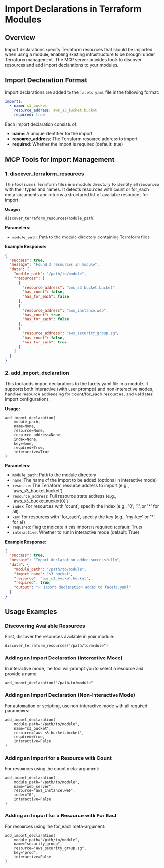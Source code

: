 # Import Declarations in Terraform Modules

## Overview

Import declarations specify Terraform resources that should be imported when using a module, enabling existing infrastructure to be brought under Terraform management. The MCP server provides tools to discover resources and add import declarations to your modules.

## Import Declaration Format

Import declarations are added to the `facets.yaml` file in the following format:

```yaml
imports:
  - name: s3_bucket
    resource_address: aws_s3_bucket.bucket
    required: true
```

Each import declaration consists of:

- **name**: A unique identifier for the import
- **resource_address**: The Terraform resource address to import
- **required**: Whether the import is required (default: true)

## MCP Tools for Import Management

### 1. discover_terraform_resources

This tool scans Terraform files in a module directory to identify all resources with their types and names. It detects resources with count or for_each meta-arguments and returns a structured list of available resources for import.

**Usage:**
```
discover_terraform_resources(module_path)
```

**Parameters:**
- `module_path`: Path to the module directory containing Terraform files

**Example Response:**
```json
{
  "success": true,
  "message": "Found 3 resources in module",
  "data": {
    "module_path": "/path/to/module",
    "resources": [
      {
        "resource_address": "aws_s3_bucket.bucket",
        "has_count": false,
        "has_for_each": false
      },
      {
        "resource_address": "aws_instance.web",
        "has_count": true,
        "has_for_each": false
      },
      {
        "resource_address": "aws_security_group.sg",
        "has_count": false,
        "has_for_each": true
      }
    ]
  }
}
```

### 2. add_import_declaration

This tool adds import declarations to the facets.yaml file in a module. It supports both interactive (with user prompts) and non-interactive modes, handles resource addressing for count/for_each resources, and validates import configurations.

**Usage:**
```
add_import_declaration(
    module_path,
    name=None,
    resource=None,
    resource_address=None,
    index=None,
    key=None,
    required=True,
    interactive=True
)
```

**Parameters:**
- `module_path`: Path to the module directory
- `name`: The name of the import to be added (optional in interactive mode)
- `resource`: The Terraform resource address to import (e.g., 'aws_s3_bucket.bucket')
- `resource_address`: Full resource state address (e.g., 'aws_s3_bucket.bucket[0]')
- `index`: For resources with 'count', specify the index (e.g., '0', '1', or '*' for all)
- `key`: For resources with 'for_each', specify the key (e.g., 'my-key' or '*' for all)
- `required`: Flag to indicate if this import is required (default: True)
- `interactive`: Whether to run in interactive mode (default: True)

**Example Response:**
```json
{
  "success": true,
  "message": "Import declaration added successfully",
  "data": {
    "module_path": "/path/to/module",
    "import_name": "s3_bucket",
    "resource": "aws_s3_bucket.bucket",
    "required": true,
    "output": "✅ Import declaration added to facets.yaml"
  }
}
```

## Usage Examples

### Discovering Available Resources

First, discover the resources available in your module:

```
discover_terraform_resources("/path/to/module")
```

### Adding an Import Declaration (Interactive Mode)

In interactive mode, the tool will prompt you to select a resource and provide a name:

```
add_import_declaration("/path/to/module")
```

### Adding an Import Declaration (Non-Interactive Mode)

For automation or scripting, use non-interactive mode with all required parameters:

```
add_import_declaration(
    module_path="/path/to/module",
    name="s3_bucket",
    resource="aws_s3_bucket.bucket",
    required=True,
    interactive=False
)
```

### Adding an Import for a Resource with Count

For resources using the count meta-argument:

```
add_import_declaration(
    module_path="/path/to/module",
    name="web_server",
    resource="aws_instance.web",
    index="0",
    interactive=False
)
```

### Adding an Import for a Resource with For Each

For resources using the for_each meta-argument:

```
add_import_declaration(
    module_path="/path/to/module",
    name="security_group",
    resource="aws_security_group.sg",
    key="prod",
    interactive=False
)
```
